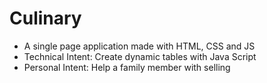<h1>Culinary</h1>
<ul>
  <li>A single page application made with HTML, CSS and JS
  <li>Technical Intent: Create dynamic tables with Java Script
  <li>Personal Intent: Help a family member with selling
</ul>
